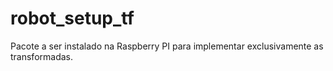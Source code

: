 # robot_setup_tf

Pacote a ser instalado na Raspberry PI para implementar exclusivamente as transformadas.
